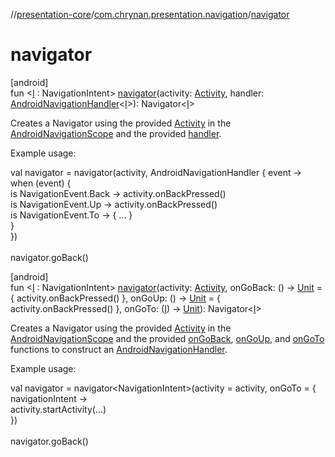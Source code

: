 //[presentation-core](../../index.md)/[com.chrynan.presentation.navigation](index.md)/[navigator](navigator.md)

# navigator

[android]\
fun &lt;[I](navigator.md) : NavigationIntent&gt; [navigator](navigator.md)(activity: [Activity](https://developer.android.com/reference/kotlin/android/app/Activity.html), handler: [AndroidNavigationHandler](-android-navigation-handler/index.md)&lt;[I](navigator.md)&gt;): Navigator&lt;[I](navigator.md)&gt;

Creates a Navigator using the provided [Activity](https://developer.android.com/reference/kotlin/android/app/Activity.html) in the [AndroidNavigationScope](-android-navigation-scope/index.md) and the provided [handler](navigator.md).

Example usage:

val navigator = navigator(activity, AndroidNavigationHandler { event -&gt;\
    when (event) {\
        is NavigationEvent.Back -&gt; activity.onBackPressed()\
        is NavigationEvent.Up -&gt; activity.onBackPressed()\
        is NavigationEvent.To -&gt; { ... }\
    }\
})\
\
navigator.goBack()

[android]\
fun &lt;[I](navigator.md) : NavigationIntent&gt; [navigator](navigator.md)(activity: [Activity](https://developer.android.com/reference/kotlin/android/app/Activity.html), onGoBack: () -&gt; [Unit](https://kotlinlang.org/api/latest/jvm/stdlib/kotlin/-unit/index.html) = { activity.onBackPressed() }, onGoUp: () -&gt; [Unit](https://kotlinlang.org/api/latest/jvm/stdlib/kotlin/-unit/index.html) = { activity.onBackPressed() }, onGoTo: ([I](navigator.md)) -&gt; [Unit](https://kotlinlang.org/api/latest/jvm/stdlib/kotlin/-unit/index.html)): Navigator&lt;[I](navigator.md)&gt;

Creates a Navigator using the provided [Activity](https://developer.android.com/reference/kotlin/android/app/Activity.html) in the [AndroidNavigationScope](-android-navigation-scope/index.md) and the provided [onGoBack](navigator.md), [onGoUp](navigator.md), and [onGoTo](navigator.md) functions to construct an [AndroidNavigationHandler](-android-navigation-handler/index.md).

Example usage:

val navigator = navigator&lt;NavigationIntent&gt;(activity = activity, onGoTo = { navigationIntent -&gt;\
    activity.startActivity(...)\
})\
\
navigator.goBack()
